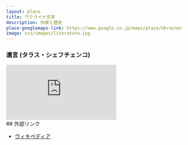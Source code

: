 ```yaml
---
layout: place
title: ウクライナ文学
description: 作家と歴史
place-googlemaps-link: https://www.google.co.jp/maps/place/Ukraine/
image: css/images/literature.jpg
---
```


### 遺言 (タラス・シェフチェンコ)
<div class="video-container">
<iframe src="http://www.youtube.com/embed/K-9thS367FE?html5=1" frameborder="0"></iframe>
</div>
## 外部リンク

* <a href="http://ja.wikipedia.org/wiki/%E3%82%A6%E3%82%AF%E3%83%A9%E3%82%A4%E3%83%8A%E6%96%87%E5%AD%A6">ウィキペディア</a>
